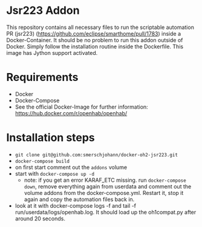 # Jsr223 Addon
This repository contains all necessary files to run the scriptable automation PR (jsr223) (https://github.com/eclipse/smarthome/pull/1783) inside a Docker-Container. It should be no problem to run this addon outside of Docker. Simply follow the installation routine inside the Dockerfile. This image has Jython support activated.

# Requirements
- Docker
- Docker-Compose
- See the official Docker-Image for further information: https://hub.docker.com/r/openhab/openhab/

# Installation steps
- `git clone git@github.com:smerschjohann/docker-oh2-jsr223.git`
- `docker-compose build`
- on first start comment out the `addons` volume
- start with `docker-compose up -d`
  - note: if you get an error KARAF_ETC missing. run `docker-compose down`, remove everything again from userdata and comment out the volume addons from the docker-compose.yml. Restart it, stop it again and copy the automation files back in.
- look at it with docker-compose logs -f and tail -f run/userdata/logs/openhab.log. It should load up the oh1compat.py after around 20 seconds.
